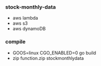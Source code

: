 ### stock-monthly-data
- aws lambda
- aws s3
- aws dynamoDB

### compile
- GOOS=linux CGO_ENABLED=0 go build
- zip function.zip stockmonthlydata
